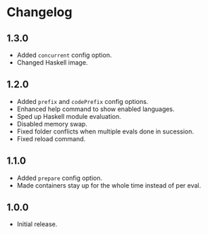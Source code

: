 # Changelog

## 1.3.0

- Added `concurrent` config option.
- Changed Haskell image.

## 1.2.0

- Added `prefix` and `codePrefix` config options.
- Enhanced help command to show enabled languages.
- Sped up Haskell module evaluation.
- Disabled memory swap.
- Fixed folder conflicts when multiple evals done in sucession.
- Fixed reload command.

## 1.1.0

- Added `prepare` config option.
- Made containers stay up for the whole time instead of per eval.

## 1.0.0

- Initial release.
